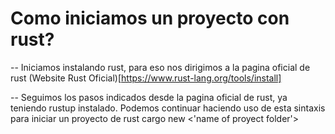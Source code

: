 # Como iniciamos un proyecto con rust?

-- Iniciamos instalando rust, para eso nos dirigimos a la pagina oficial de rust (Website Rust Oficial)[https://www.rust-lang.org/tools/install]

-- Seguimos los pasos indicados desde la pagina oficial de rust, ya teniendo rustup instalado. Podemos continuar haciendo uso de esta sintaxis para iniciar un proyecto de rust cargo new <'name of proyect folder'>
